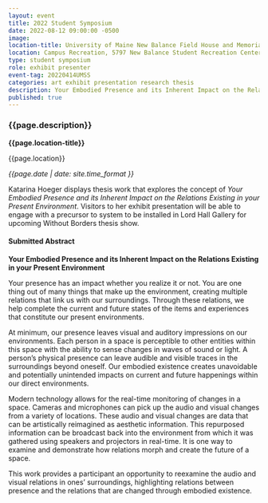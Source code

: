 ```yaml
---
layout: event
title: 2022 Student Symposium
date: 2022-08-12 09:00:00 -0500
image:
location-title: University of Maine New Balance Field House and Memorial Gym
location: Campus Recreation, 5797 New Balance Student Recreation Center, 22 Hilltop Road, Orono, ME, 04469
type: student symposium
role: exhibit presenter
event-tag: 20220414UMSS
categories: art exhibit presentation research thesis
description: Your Embodied Presence and its Inherent Impact on the Relations Existing in your Present Environment  
published: true
---
```

### {{page.description}}

**{{page.location-title}}**

{{page.location}}

*{{page.date | date: site.time_format }}*

Katarina Hoeger displays thesis work that explores the concept of *Your Embodied Presence and its Inherent Impact on the Relations Existing in your Present Environment*.
Visitors to her exhibit presentation will be able to engage with a precursor to system to be installed in Lord Hall Gallery for upcoming Without Borders thesis show.

#### Submitted Abstract
**Your Embodied Presence and its Inherent Impact on the Relations Existing in your Present Environment**

Your presence has an impact whether you realize it or not. You are one thing out of many things that make up the environment, creating multiple relations that link us with our surroundings. Through these relations, we help complete the current and future states of the items and experiences that constitute our present environments.

At minimum, our presence leaves visual and auditory impressions on our environments. Each person in a space is perceptible to other entities within this space with the ability to sense changes in waves of sound or light. A person’s physical presence can leave audible and visible traces in the surroundings beyond oneself. Our embodied existence creates unavoidable and potentially unintended impacts on current and future happenings within our direct environments.

Modern technology allows for the real-time monitoring of changes in a space. Cameras and microphones can pick up the audio and visual changes from a variety of locations. These audio and visual changes are data that can be artistically reimagined as aesthetic information. This repurposed information can be broadcast back into the environment from which it was gathered using speakers and projectors in real-time. It is one way to examine and demonstrate how relations morph and create the future of a space.

This work provides a participant an opportunity to reexamine the audio and visual relations in ones’ surroundings, highlighting relations between presence and the relations that are changed through embodied existence.
